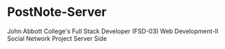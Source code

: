 # PostNote-Server
John Abbott College's Full Stack Developer (FSD-03) Web Development-II Social Network Project Server Side
